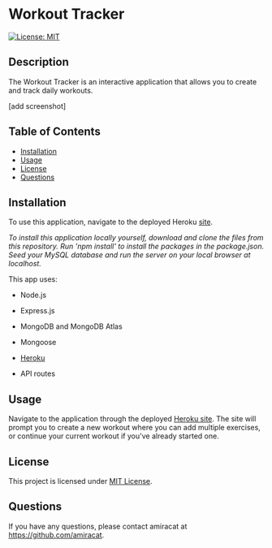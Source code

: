 # Workout Tracker

[![License: MIT](https://img.shields.io/badge/License-MIT-yellow.svg)](https://opensource.org/licenses/MIT)

## Description
The Workout Tracker is an interactive application that allows you to create and track daily workouts.
  
[add screenshot]
  
## Table of Contents
  
- [Installation](#installation)
- [Usage](#usage)
- [License](#license)
- [Questions](#questions)

## Installation 

To use this application, navigate to the deployed Heroku [site](https://workout-tracker-deluxe.herokuapp.com/).

*To install this application locally yourself, download and clone the files from this repository. Run 'npm install' to install the packages in the package.json. Seed your MySQL database and run the server on your local browser at localhost.*

  This app uses:
  
 *  Node.js
  
 *  Express.js
  
 *  MongoDB and MongoDB Atlas

 *  Mongoose
  
 *  [Heroku](https://workout-tracker-deluxe.herokuapp.com/)
  
 *  API routes
  
## Usage

Navigate to the application through the deployed [Heroku site](https://workout-tracker-deluxe.herokuapp.com/). The site will prompt you to create a new workout where you can add multiple exercises, or continue your current workout if you've already started one.  
  
  ## License
  
  This project is licensed under [MIT License](https://opensource.org/licenses/MIT).
  
  ## Questions

  If you have any questions, please contact amiracat at https://github.com/amiracat.
